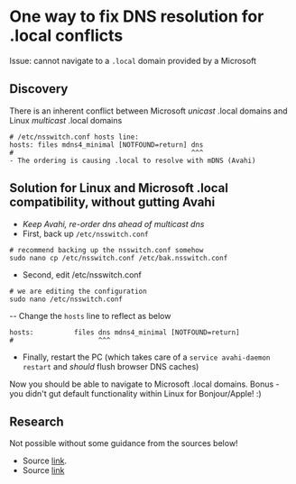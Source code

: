 # One way to fix DNS resolution for .local conflicts
Issue: cannot navigate to a `.local` domain provided by a Microsoft 

## Discovery
There is an inherent conflict between Microsoft _unicast_ .local domains and Linux _multicast_ .local domains
```
# /etc/nsswitch.conf hosts line:
hosts: files mdns4_minimal [NOTFOUND=return] dns
#                                            ^^^
- The ordering is causing .local to resolve with mDNS (Avahi)
```
## Solution for Linux and Microsoft .local compatibility, without gutting Avahi

- *Keep Avahi, re-order dns ahead of multicast dns*
- First, back up `/etc/nsswitch.conf`
```
# recommend backing up the nsswitch.conf somehow
sudo nano cp /etc/nsswitch.conf /etc/bak.nsswitch.conf
```
- Second, edit /etc/nsswitch.conf
```
# we are editing the configuration
sudo nano /etc/nsswitch.conf
```
-- Change the `hosts` line to reflect as below
```
hosts:          files dns mdns4_minimal [NOTFOUND=return]
#                     ^^^
```
- Finally, restart the PC (which takes care of a `service avahi-daemon restart` and _should_ flush browser DNS caches)

Now you should be able to navigate to Microsoft .local domains.
Bonus - you didn't gut default functionality within Linux for Bonjour/Apple! :)

## Research
Not possible without some guidance from the sources below!
- Source [link](http://www.lowlevelmanager.com/2011/09/fix-linux-dns-issues-with-local.html).
- Source [link](https://askubuntu.com/questions/414277/cant-resolve-windows-domains-in-local-network)
